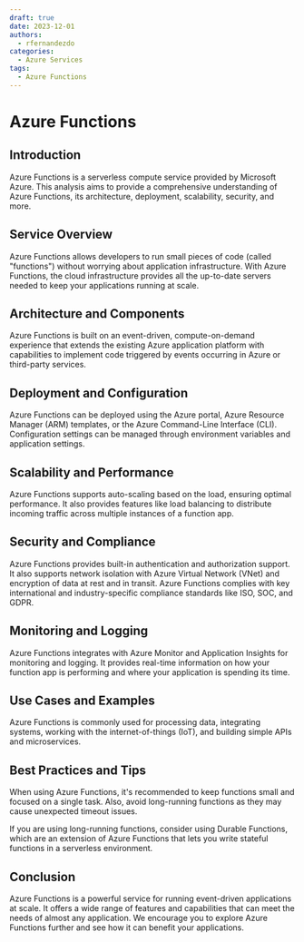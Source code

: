 ```yaml
---
draft: true
date: 2023-12-01
authors:
  - rfernandezdo
categories:
  - Azure Services
tags:
  - Azure Functions
---
```


# Azure Functions

## Introduction
Azure Functions is a serverless compute service provided by Microsoft Azure. This analysis aims to provide a comprehensive understanding of Azure Functions, its architecture, deployment, scalability, security, and more.

## Service Overview
Azure Functions allows developers to run small pieces of code (called "functions") without worrying about application infrastructure. With Azure Functions, the cloud infrastructure provides all the up-to-date servers needed to keep your applications running at scale.

## Architecture and Components
Azure Functions is built on an event-driven, compute-on-demand experience that extends the existing Azure application platform with capabilities to implement code triggered by events occurring in Azure or third-party services.

## Deployment and Configuration
Azure Functions can be deployed using the Azure portal, Azure Resource Manager (ARM) templates, or the Azure Command-Line Interface (CLI). Configuration settings can be managed through environment variables and application settings.

## Scalability and Performance
Azure Functions supports auto-scaling based on the load, ensuring optimal performance. It also provides features like load balancing to distribute incoming traffic across multiple instances of a function app.

## Security and Compliance
Azure Functions provides built-in authentication and authorization support. It also supports network isolation with Azure Virtual Network (VNet) and encryption of data at rest and in transit. Azure Functions complies with key international and industry-specific compliance standards like ISO, SOC, and GDPR.

## Monitoring and Logging
Azure Functions integrates with Azure Monitor and Application Insights for monitoring and logging. It provides real-time information on how your function app is performing and where your application is spending its time.

## Use Cases and Examples
Azure Functions is commonly used for processing data, integrating systems, working with the internet-of-things (IoT), and building simple APIs and microservices.

## Best Practices and Tips
When using Azure Functions, it's recommended to keep functions small and focused on a single task. Also, avoid long-running functions as they may cause unexpected timeout issues.

If you are using long-running functions, consider using Durable Functions, which are an extension of Azure Functions that lets you write stateful functions in a serverless environment.

## Conclusion
Azure Functions is a powerful service for running event-driven applications at scale. It offers a wide range of features and capabilities that can meet the needs of almost any application. We encourage you to explore Azure Functions further and see how it can benefit your applications.